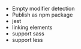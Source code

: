 - Empty modifier detection
- Publish as npm package
- jest
- linking elements
- support sass
- support less
